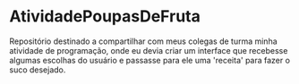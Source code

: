 # AtividadePoupasDeFruta
Repositório destinado a compartilhar com meus colegas de turma minha atividade de programação, onde eu devia criar um interface que recebesse algumas escolhas do usuário e passasse para ele uma 'receita' para fazer o suco desejado.

